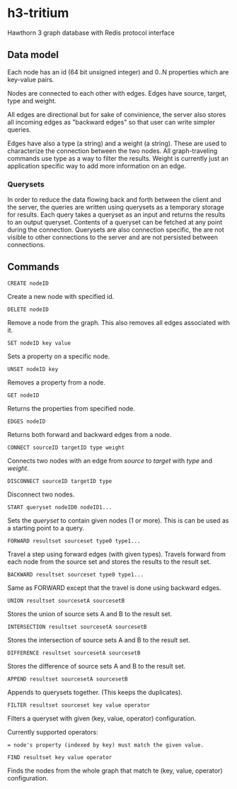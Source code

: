 h3-tritium
==========

Hawthorn 3 graph database with Redis protocol interface


## Data model

Each node has an id (64 bit unsigned integer) and 0..N properties which are key-value pairs.

Nodes are connected to each other with edges. Edges have source, target, type and weight.

All edges are directional but for sake of convinience, the server also stores all incoming edges as "backward edges"
so that user can write simpler queries.

Edges have also a type (a string) and a weight (a string). These are used to characterize the connection between
the two nodes. All graph-traveling commands use type as a way to filter the results. Weight is currently just an 
application specific way to add more information on an edge.

### Querysets

In order to reduce the data flowing back and forth between the client and the server, the queries are 
written using querysets as a temporary storage for results. Each query takes a queryset as an input and
returns the results to an output queryset. Contents of a queryset can be fetched at any point during the connection.
Querysets are also connection specific, the are not visible to other connections to the server and are not
persisted between connections.



## Commands

`CREATE nodeID`

Create a new node with specified id.


`DELETE nodeID`

Remove a node from the graph. This also removes all edges associated with it.

`SET nodeID key value`

Sets a property on a specific node.

`UNSET nodeID key`

Removes a property from a node.

`GET nodeID`

Returns the properties from specified node.

`EDGES nodeID`

Returns both forward and backward edges from a node.

`CONNECT sourceID targetID type weight`

Connects two nodes with an edge from _source_ to _target_ with _type_ and _weight_.

`DISCONNECT sourceID targetID type`

Disconnect two nodes.

`START queryset nodeID0 nodeID1...`

Sets the _queryset_ to contain given nodes (1 or more).
This is can be used as a starting point to a query.

`FORWARD resultset sourceset type0 type1...`

Travel a step using forward edges (with given types).
Travels forward from each node from the source set and stores the results to the result set.

`BACKWARD resultset sourceset type0 type1...`

Same as FORWARD except that the travel is done using backward edges.

`UNION resultset sourcesetA sourcesetB`

Stores the union of source sets A and B to the result set.

`INTERSECTION resultset sourcesetA sourcesetB`

Stores the intersection of source sets A and B to the result set.

`DIFFERENCE resultset sourcesetA sourcesetB`

Stores the difference of source sets A and B to the result set.

`APPEND resultset sourcesetA sourcesetB`

Appends to querysets together. (This keeps the duplicates).

`FILTER resultset sourceset key value operator`

Filters a queryset with given (key, value, operator) configuration.

Currently supported operators:

``
  = node's property (indexed by key) must match the given value.
``

`FIND resultset key value operator`

Finds the nodes from the whole graph that match te (key, value, operator) configuration.

